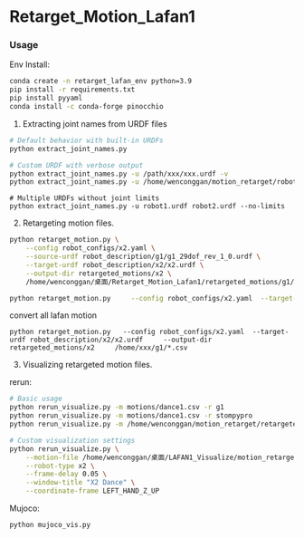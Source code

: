 #  Retarget_Motion_Lafan1
### Usage


Env Install:

```bash
conda create -n retarget_lafan_env python=3.9
pip install -r requirements.txt
pip install pyyaml
conda install -c conda-forge pinocchio
```


1. Extracting joint names from URDF files
```bash
# Default behavior with built-in URDFs
python extract_joint_names.py
```
```bash
# Custom URDF with verbose output
python extract_joint_names.py -u /path/xxx/xxx.urdf -v
python extract_joint_names.py -u /home/wenconggan/motion_retarget/robot_description/g1/g1_29dof_rev_1_0.urdf -v

```
```bas
# Multiple URDFs without joint limits
python extract_joint_names.py -u robot1.urdf robot2.urdf --no-limits
```


2. Retargeting motion files.

```bash
python retarget_motion.py \
    --config robot_configs/x2.yaml \
    --source-urdf robot_description/g1/g1_29dof_rev_1_0.urdf \
    --target-urdf robot_description/x2/x2.urdf \
    --output-dir retargeted_motions/x2 \
    /home/wenconggan/桌面/Retarget_Motion_Lafan1/retargeted_motions/g1/dance1_subject2.csv

python retarget_motion.py     --config robot_configs/x2.yaml  --target-urdf robot_description/x2/x2.urdf     --output-dir retargeted_motions/x2     /home/wenconggan/Retarget_Motion_Lafan1/g1/dance1_subject1.csv
```


convert all lafan motion 
```
python retarget_motion.py   --config robot_configs/x2.yaml  --target-urdf robot_description/x2/x2.urdf     --output-dir retargeted_motions/x2     /home/xxx/g1/*.csv
```

3. Visualizing retargeted motion files.

rerun:

```bash
# Basic usage
python rerun_visualize.py -m motions/dance1.csv -r g1
python rerun_visualize.py -m motions/dance1.csv -r stompypro
python rerun_visualize.py -m /home/wenconggan/motion_retarget/retargeted_motions/dance1_subject2.csv -r stompypro

```

```bash
# Custom visualization settings
python rerun_visualize.py \
    --motion-file /home/wenconggan/桌面/LAFAN1_Visualize/motion_retarget/retargeted_motions/dance1_subject2.csv \
    --robot-type x2 \
    --frame-delay 0.05 \
    --window-title "X2 Dance" \
    --coordinate-frame LEFT_HAND_Z_UP
```
Mujoco:

```bash
python mujoco_vis.py 
 ```
